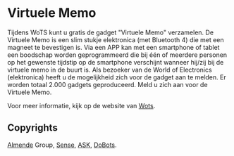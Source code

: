 # Virtuele Memo

Tijdens WoTS kunt u gratis de gadget "Virtuele Memo" verzamelen. De Virtuele Memo is een slim stukje elektronica (met Bluetooth 4) die met een magneet te bevestigen is. Via een APP kan met een smartphone of tablet een boodschap worden geprogrammeerd die bij één of meerdere personen op het gewenste tijdstip op de smartphone verschijnt wanneer hij/zij bij de virtuele memo in de buurt is.
Als bezoeker van de World of Electronics (elektronica) heeft u de mogelijkheid zich voor de gadget aan te melden. Er worden totaal 2.000 gadgets geproduceerd. Meld u zich aan voor de Virtuele Memo.

Voor meer informatie, kijk op de website van [Wots](http://wots.nl/gadget-virtuele-memo/).

## Copyrights

[Almende](http://almende.com/) Group, [Sense](http://www.sense-os.nl/), [ASK](http://www.sense-os.nl/), [DoBots](http://dobots.nl).
